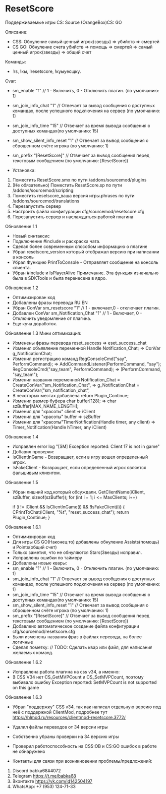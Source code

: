 # ResetScore
Поддерживаемые игры	CS: Source (OrangeBox)CS: GO

Описание: 
- CSS: Обнуление самый ценный игрок(звезды) => убийств => смертей
- CS GO: Обнуление счета убийств => помощь => смертей => самый ценный игрок(звезды) => общий счет

Команды: 
- !rs, !кы, !resetscore, !куыуесщку.

Cvar:
- sm_enable 					"1" 					// 1 - Включить, 0 - Отключить плагин. (по умолчанию: 1)
- sm_join_info_chat 			"1" 					// Отвечает за вывод сообщения о доступных командах, после успешного подключения на сервер (по умолчанию: 1)
- sm_join_info_time				"15"					// Отвечает за время вывода сообщения о доступных командах(по умолчанию: 15)
- sm_show_silent_info_reset 	"1"						// Отвечает за вывод сообщения о сброшенном счёте игрока (по умолчанию: 1)
- sm_prefix						"[ResetScore]"  		// Отвечает за вывод сообщения перед текстовым сообщением (по умолчанию: [ResetScore])

- Установка:
1) Поместить ResetScore.smx по пути /addons/sourcemod/plugins
2) (Не обязательно) Поместить ResetScore.sp по пути /addons/sourcemod/scripting
3) Поместить resetscore_ваша версия игры.phrases по пути /addons/sourcemod/translations
4) Перезапустить сервер
4) Настроить файла конфигурации cfg/sourcemod/resetscore.cfg
5) Перезапустить сервер и наслаждаться работой плагина

Обновление 1.1
- Новый синтаксис
- Подключение #include <morecolors> и раскраска чата.
- Сделал более современным способом информацию о плагине
- Убрал resetscore_version который отображал версию при написании в консоль
- Убрал Функцию PrintToConsole - Отправляет сообщение на консоль клиента.
- Убран #include <sdktools> и IsPlayerAlive 
Примечание. Эта функция изначально была в SDKTools и была перенесена в ядро.

Обновление 1.2
- Оптимизирован код
- Добавлены фразы перевода RU EN
- Убран ConVar sm_resetscore "1" // 1 - включает,0 - отключает плагин.
- Добавлен ConVar sm_Notification_Chat "1" // 1 - Включает, 0 - Отключить уведомление от плагина.
- Еще куча доработок.

Обновление 1.3
Мини оптимизация:
- Изменены фразы перевода 
reset_success => eset_success_chat
- Изменил объявление переменной
Handle Notification_Chat; => ConVar g_NotificationChat;
- Изменил регистрацию команд
RegConsoleCmd("say", PerformCommand); => AddCommandListener(PerformCommand, "say");
RegConsoleCmd("say_team", PerformCommand); => (PerformCommand, "say_team");
- Изменил названия переменной
Notification_Chat = CreateConVar("sm_Notification_Chat", =>  g_NotificationChat = CreateConVar("sm_notification_chat",
- В некоторых местах добавлена return Plugin_Continue;
- Изменил размер буфера char buffer[128];  => char szBuffer[MAX_NAME_LENGTH];
- Изменил для "красоты" client => iClient
- Изменил для "красоты" buffer => szBuffer
- Изменил для "красоты"TimerNotification(Handle timer, any client) =>  Timer_Notification(Handle hTimer, any iClient)

Обновление 1.4
- Исправлен error log "[SM] Exception reported: Client 17 is not in game"
- Добавил проверки:
- IsClientInGame - Возвращает, если в игру вошел определенный игрок.
- IsFakeClient - Возвращает, если определенный игрок является фальшивым клиентом.

Обновление 1.5
- Убран лишний код,который обсуждали.
	GetClientName(iClient, szBuffer, sizeof(szBuffer));
    for (int i = 1; i <= MaxClients; i++)
        
    if (i != iClient && IsClientInGame(i) && !IsFakeClient(i))
    {
        CPrintToChat(iClient, "%t", "reset_success_chat");
        return Plugin_Continue;
    }

Обновление 1.6.1
- Оптимизирован код
- Для игры CS GO(Наконец то) добавлены обнуление Assists(помощь) и Points(общий счет)
- Только заметил, что не обнуляются Stars(Звезды) исправил.
- Исправлены ошибки по таймеру
- Добавлены новые квары:
- sm_enable 					"1" 					// 1 - Включить, 0 - Отключить плагин. (по умолчанию: 1)
- sm_join_info_chat 			"1" 					// Отвечает за вывод сообщения о доступных командах, после успешного подключения на сервер (по умолчанию: 1)
- sm_join_info_time				"15"					// Отвечает за время вывода сообщения о доступных командах(по умолчанию: 15)
- sm_show_silent_info_reset 	"1"						// Отвечает за вывод сообщения о сброшенном счёте игрока (по умолчанию: 1)
- sm_prefix						"[ResetScore]"  		// Отвечает за вывод сообщения перед текстовым сообщением (по умолчанию: [ResetScore])
- Добавлено автоматическое создание файла конфигурации cfg/sourcemod/resetscore.cfg
- Были изменены названия фраз в файлах перевода, на более логичные
- Сделал пометку: // TODO: Сделать квар или файл, для написания желаемых команд.

Обновление 1.6.2
- Исправлена работа плагина на css v34, а именно:
- В CSS V34 нет CS_GetMVPCount и CS_SetMVPCount, поэтому выбивало ошибку Exception reported: SetMVPCount is not supported on this game
				   
 Обновление 1.6.3
- Убрал "поддержку" CSS v34, так как написал отдельную версию под неё с поддержкой ClientMod, подробнее тут https://hlmod.ru/resources/clientmod-resetscore.3772/
- Удалил файлы переводов от 34 версии игры
- Собственно убраны проверки на 34 версию игры
- Проверил работоспособность на CSS:OB и CS:GO ошибок в работе не обнаружено

- Контакты для связи при возникновении проблемы/предложений: 
1. Discord babka68#4072
2. Telegram https://t.me/babka68
3. Вконтакте https://vk.com/id142504197
4. WhatsApp: +7 (953) 124-71-33

